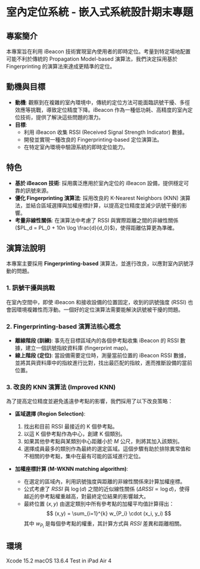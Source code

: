 # 室內定位系統 - 嵌入式系統設計期末專題

## 專案簡介
本專案旨在利用 iBeacon 技術實現室內使用者的即時定位。考量到特定場地配置可能不利於傳統的 Propagation Model-based 演算法，我們決定採用基於 Fingerprinting 的演算法來達成更精準的定位。

## 動機與目標
* **動機**: 觀察到在複雜的室內環境中，傳統的定位方法可能面臨訊號干擾、多徑效應等挑戰，導致定位精度下降。iBeacon 作為一種低功耗、高精度的室內定位技術，提供了解決這些問題的潛力。
* **目標**:
    * 利用 iBeacon 收集 RSSI (Received Signal Strength Indicator) 數據。
    * 開發並實現一種改良的 Fingerprinting-based 定位演算法。
    * 在特定室內環境中驗證系統的即時定位能力。

## 特色
* **基於 iBeacon 技術**: 採用廣泛應用於室內定位的 iBeacon 設備，提供穩定可靠的訊號來源。
* **優化 Fingerprinting 演算法**: 採用改良的 K-Nearest Neighbors (KNN) 演算法，並結合區域選擇與加權座標計算，以提高定位精度並減少訊號干擾的影響。
* **考量非線性關係**: 在演算法中考慮了 RSSI 與實際距離之間的非線性關係 ($PL_d = PL_0 + 10n \log \frac{d}{d_0}$)，使得距離估算更為準確。

## 演算法說明

本專案主要採用 **Fingerprinting-based** 演算法，並進行改良，以應對室內訊號浮動的問題。

### 1. 訊號干擾與挑戰
在室內空間中，即使 iBeacon 和接收設備的位置固定，收到的訊號強度 (RSSI) 也會因環境複雜性而浮動。一個好的定位演算法需要能解決訊號被干擾的問題。

### 2. Fingerprinting-based 演算法核心概念
* **離線階段 (訓練)**: 事先在目標區域內的各個參考點收集 iBeacon 的 RSSI 數據，建立一個訊號指紋資料庫 (fingerprint map)。
* **線上階段 (定位)**: 當設備需要定位時，測量當前位置的 iBeacon RSSI 數據，並將其與資料庫中的指紋進行比對，找出最匹配的指紋，進而推斷設備的當前位置。

### 3. 改良的 KNN 演算法 (Improved KNN)
為了提高定位精度並避免遙遠參考點的影響，我們採用了以下改良策略：

* **區域選擇 (Region Selection)**:
    1.  找出和目前 RSSI 最接近的 K 個參考點。
    2.  以這 K 個參考點作為中心，創建 K 個類別。
    3.  如果其他參考點與某類別中心距離小於 $M$ 公尺，則將其加入該類別。
    4.  選擇成員最多的類別作為最終的選定區域。這個步驟有助於排除異常值和不相關的參考點，集中在最有可能的區域進行定位。

* **加權座標計算 (M-WKNN matching algorithm)**:
    * 在選定的區域內，利用訊號強度與距離的非線性關係來計算加權座標。
    * 公式考慮了 $RSSI$ 與 $\log(d)$ 之間的近似線性關係 ($\Delta RSSI \propto \log d$)，使得越近的參考點權重越高，對最終定位結果的影響越大。
    * 最終位置 $(x, y)$ 由選定類別中所有參考點的加權平均值計算得出：
        $$ (x,y) = \sum_{i=1}^{k} w_{P_i} \cdot (x_i, y_i) $$
        其中 $w_{P_i}$ 是每個參考點的權重，其計算方式與 $RSSI$ 差異和距離相關。

## 環境
Xcode 15.2
macOS 13.6.4
Test in iPad Air 4
